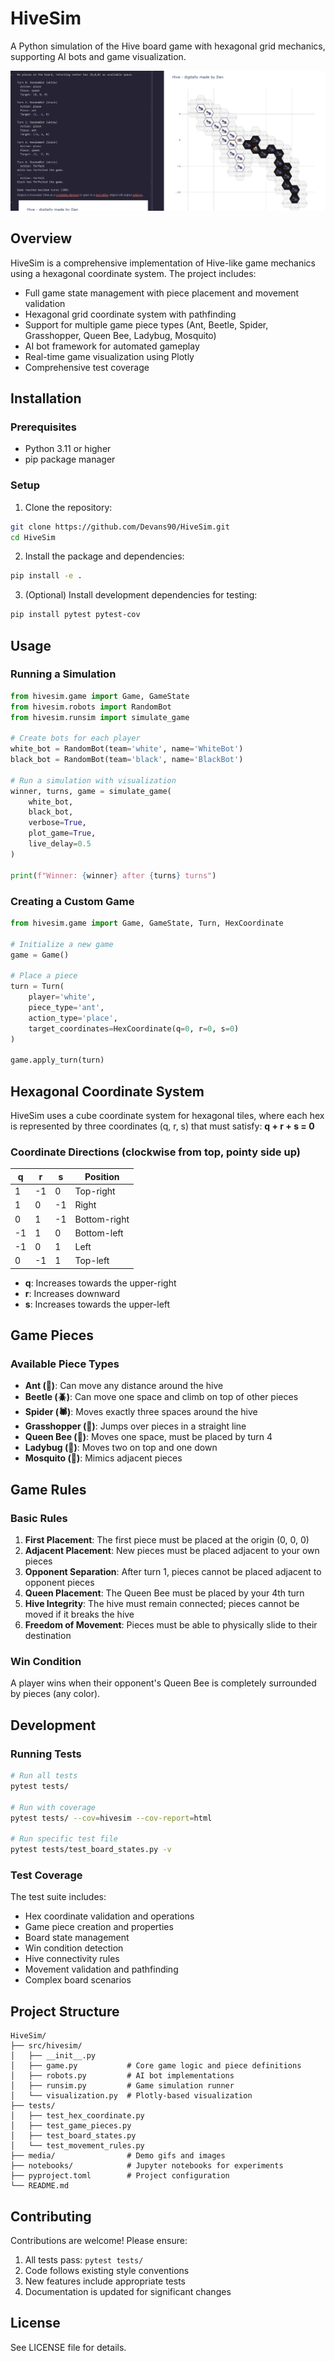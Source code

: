 # HiveSim

A Python simulation of the Hive board game with hexagonal grid mechanics, supporting AI bots and game visualization.

![demo 1](/media/part1.gif)

## Overview

HiveSim is a comprehensive implementation of Hive-like game mechanics using a hexagonal coordinate system. The project includes:

- Full game state management with piece placement and movement validation
- Hexagonal grid coordinate system with pathfinding
- Support for multiple game piece types (Ant, Beetle, Spider, Grasshopper, Queen Bee, Ladybug, Mosquito)
- AI bot framework for automated gameplay
- Real-time game visualization using Plotly
- Comprehensive test coverage

## Installation

### Prerequisites

- Python 3.11 or higher
- pip package manager

### Setup

1. Clone the repository:
```bash
git clone https://github.com/Devans90/HiveSim.git
cd HiveSim
```

2. Install the package and dependencies:
```bash
pip install -e .
```

3. (Optional) Install development dependencies for testing:
```bash
pip install pytest pytest-cov
```

## Usage

### Running a Simulation

```python
from hivesim.game import Game, GameState
from hivesim.robots import RandomBot
from hivesim.runsim import simulate_game

# Create bots for each player
white_bot = RandomBot(team='white', name='WhiteBot')
black_bot = RandomBot(team='black', name='BlackBot')

# Run a simulation with visualization
winner, turns, game = simulate_game(
    white_bot, 
    black_bot, 
    verbose=True,
    plot_game=True,
    live_delay=0.5
)

print(f"Winner: {winner} after {turns} turns")
```

### Creating a Custom Game

```python
from hivesim.game import Game, GameState, Turn, HexCoordinate

# Initialize a new game
game = Game()

# Place a piece
turn = Turn(
    player='white',
    piece_type='ant',
    action_type='place',
    target_coordinates=HexCoordinate(q=0, r=0, s=0)
)

game.apply_turn(turn)
```

## Hexagonal Coordinate System

HiveSim uses a cube coordinate system for hexagonal tiles, where each hex is represented by three coordinates (q, r, s) that must satisfy: **q + r + s = 0**

### Coordinate Directions (clockwise from top, pointy side up)

| q | r | s | Position |
|---|---|---|----------|
| 1 | -1 | 0 | Top-right |
| 1 | 0 | -1 | Right |
| 0 | 1 | -1 | Bottom-right |
| -1 | 1 | 0 | Bottom-left |
| -1 | 0 | 1 | Left |
| 0 | -1 | 1 | Top-left |

- **q**: Increases towards the upper-right
- **r**: Increases downward  
- **s**: Increases towards the upper-left

## Game Pieces

### Available Piece Types

- **Ant (🐜)**: Can move any distance around the hive
- **Beetle (🪲)**: Can move one space and climb on top of other pieces
- **Spider (🕷️)**: Moves exactly three spaces around the hive
- **Grasshopper (🦗)**: Jumps over pieces in a straight line
- **Queen Bee (🐝)**: Moves one space, must be placed by turn 4
- **Ladybug (🐞)**: Moves two on top and one down
- **Mosquito (🦟)**: Mimics adjacent pieces

## Game Rules

### Basic Rules

1. **First Placement**: The first piece must be placed at the origin (0, 0, 0)
2. **Adjacent Placement**: New pieces must be placed adjacent to your own pieces
3. **Opponent Separation**: After turn 1, pieces cannot be placed adjacent to opponent pieces
4. **Queen Placement**: The Queen Bee must be placed by your 4th turn
5. **Hive Integrity**: The hive must remain connected; pieces cannot be moved if it breaks the hive
6. **Freedom of Movement**: Pieces must be able to physically slide to their destination

### Win Condition

A player wins when their opponent's Queen Bee is completely surrounded by pieces (any color).

## Development

### Running Tests

```bash
# Run all tests
pytest tests/

# Run with coverage
pytest tests/ --cov=hivesim --cov-report=html

# Run specific test file
pytest tests/test_board_states.py -v
```

### Test Coverage

The test suite includes:
- Hex coordinate validation and operations
- Game piece creation and properties
- Board state management
- Win condition detection
- Hive connectivity rules
- Movement validation and pathfinding
- Complex board scenarios

## Project Structure

```
HiveSim/
├── src/hivesim/
│   ├── __init__.py
│   ├── game.py           # Core game logic and piece definitions
│   ├── robots.py         # AI bot implementations
│   ├── runsim.py         # Game simulation runner
│   └── visualization.py  # Plotly-based visualization
├── tests/
│   ├── test_hex_coordinate.py
│   ├── test_game_pieces.py
│   ├── test_board_states.py
│   └── test_movement_rules.py
├── media/                # Demo gifs and images
├── notebooks/            # Jupyter notebooks for experiments
├── pyproject.toml        # Project configuration
└── README.md
```

## Contributing

Contributions are welcome! Please ensure:
1. All tests pass: `pytest tests/`
2. Code follows existing style conventions
3. New features include appropriate tests
4. Documentation is updated for significant changes

## License

See LICENSE file for details.

